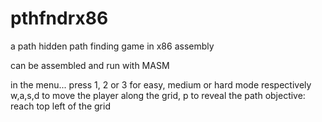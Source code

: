 # pthfndrx86
a path hidden path finding game in x86 assembly

can be assembled and run with MASM

in the menu...
press 1, 2 or 3 for easy, medium or hard mode respectively
w,a,s,d to move the player along the grid, p to reveal the path 
objective: reach top left of the grid 

